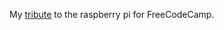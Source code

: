 My [tribute](https://www.freecodecamp.com/challenges/build-a-tribute-page) to the raspberry pi for FreeCodeCamp.
